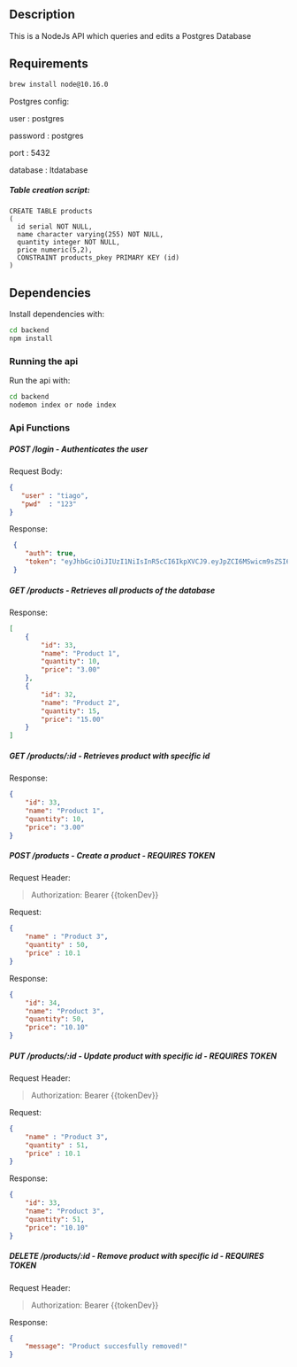 ## Description

This is a NodeJs API which queries and edits a Postgres Database

## Requirements

```bash
brew install node@10.16.0
```

Postgres config:

user : postgres

password : postgres

port : 5432

database : ltdatabase

##### Table creation script:
```
CREATE TABLE products
(
  id serial NOT NULL,
  name character varying(255) NOT NULL,
  quantity integer NOT NULL,
  price numeric(5,2),
  CONSTRAINT products_pkey PRIMARY KEY (id)
)
```

## Dependencies

Install dependencies with:

```bash
cd backend
npm install
```

### Running the api

Run the api with:

```bash
cd backend
nodemon index or node index
```

### Api Functions

##### POST /login - Authenticates the user

Request Body:
```json
{
   "user" : "tiago",
   "pwd"  : "123"
}
```

Response:
```json
 {
    "auth": true,
    "token": "eyJhbGciOiJIUzI1NiIsInR5cCI6IkpXVCJ9.eyJpZCI6MSwicm9sZSI6IlJPTEVfQURNSU4iLCJpYXQiOjE2MDI4NjMzNzcsImV4cCI6MTYwMzQ2ODE3N30.5Zd5Ge1A2cuQT8ljdd8z-80a99BEeYBXj5cnjj9Lm5Q"
 }
```

##### GET /products - Retrieves all products of the database
Response:
```json
[
    {
        "id": 33,
        "name": "Product 1",
        "quantity": 10,
        "price": "3.00"
    },
    {
        "id": 32,
        "name": "Product 2",
        "quantity": 15,
        "price": "15.00"
    }
]
```

##### GET /products/:id - Retrieves product with specific id
Response:
```json
{
    "id": 33,
    "name": "Product 1",
    "quantity": 10,
    "price": "3.00"
}
```

##### POST /products - Create a product - REQUIRES TOKEN
Request Header:
> Authorization: Bearer {{tokenDev}}

Request:
```json
{
    "name" : "Product 3",
    "quantity" : 50,
    "price" : 10.1
}
```

Response:
```json
{
    "id": 34,
    "name": "Product 3",
    "quantity": 50,
    "price": "10.10"
}
```

##### PUT /products/:id - Update product with specific id - REQUIRES TOKEN
Request Header:
> Authorization: Bearer {{tokenDev}}

Request:
```json
{
    "name" : "Product 3",
    "quantity" : 51,
    "price" : 10.1
}
```

Response:
```json
{
    "id": 33,
    "name": "Product 3",
    "quantity": 51,
    "price": "10.10"
}
```

##### DELETE /products/:id - Remove product with specific id - REQUIRES TOKEN
Request Header:
> Authorization: Bearer {{tokenDev}}

Response:
```json
{
    "message": "Product succesfully removed!"
}
```






